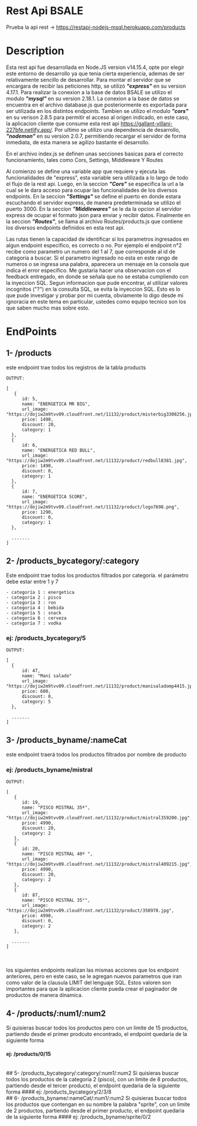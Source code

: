# Rest Api BSALE
Prueba la api rest -> https://restapi-nodejs-msql.herokuapp.com/products

# Description

Esta rest api fue desarrollada en Node.JS version v14.15.4, opte por elegir este entorno de desarrollo ya que tenia cierta experiencia, ademas de ser relativamente sencillo de desarrollar. Para montar el servidor que se encargara de recibir las peticiones http, se utilizó ***"express"*** en su version 4.17.1. Para realizar la conexion a la base de datos
BSALE se utilizo el modulo ***"mysql"*** en su version 2.18.1. La conexion a la base de datos se encuentra en el archivo database.js que posteriormente es exportada para ser utilizada 
en los distintos endpoints. Tambien se utilizo el modulo ***"cors"*** en su verison 2.8.5 para permitir el acceso al origen indicado, en este caso, la aplicacion cliente que consume esta rest api https://gallant-villani-227bfe.netlify.app/. Por ultimo se utilizo una dependencia de desarrollo, ***"nodemon"*** en su version 2.0.7, permitiendo recargar el servidor de forma inmediata, de esta manera se agilizo bastante el desarrollo.

En el archivo index.js se definen unas secciones basicas para el correcto funcionamiento, tales como Cors, Settings, Middleware Y Routes

Al comienzo se define una variable app que requiere y ejecuta las funcionalidades de "express", esta variable sera utilizada a lo largo de todo el flujo de la rest api.
Luego, en la seccion ***"Cors"*** se especifica la url a la cual se le dara acceso para ocupar las funcionalidades de los diversos endpoints. En la seccion ***"Settings"*** se define el puerto en donde estara escuchando el servidor express, de manera predeterminada se utilizo el puerto 3000. En la seccion ***"Middlewares"*** se le da la opcion al servidor express de ocupar el formato json para enviar y recibir datos. Finalmente en la seccion ***"Routes"***, se llama al archivo Routes/products.js que contiene los diversos endpoints definidos en esta rest api.

Las rutas tienen la capacidad de identificar si los parametros ingresados en algun endpoint especifico, es correcto o no. Por ejemplo el endpoint n°2 recibe como parametro un numero del 1 al 7, que corresponde al id de categoria a buscar. Si el parametro ingresado no esta en este rango de numeros o se ingresa una palabra, aparecera un mensaje en la consola que indica el error especifico. Me gustaria hacer una observacion con el feedback entregado, en donde se señala que no se estaba cumpliendo con la inyeccion SQL. Segun informacion que pude encontrar, al utilizar valores incognitos ("?") en la consulta SQL, se evita la inyeccion SQL. Esto es lo que pude investigar y probar por mi cuenta, obviamente lo digo desde mi ignoracia en este tema en particular, ustedes como equipo tecnico son los que saben mucho mas sobre esto.

# EndPoints

## 1- /products <br/>
este endpoint trae todos los registros de la tabla products

```
OUTPUT:

[
   {
      id: 5,
      name: "ENERGETICA MR BIG",
      url_image: "https://dojiw2m9tvv09.cloudfront.net/11132/product/misterbig3308256.jpg",
      price: 1490,
      discount: 20,
      category: 1
  },
  {
      id: 6,
      name: "ENERGETICA RED BULL",
      url_image: "https://dojiw2m9tvv09.cloudfront.net/11132/product/redbull8381.jpg",
      price: 1490,
      discount: 0,
      category: 1
  },
  {
      id: 7,
      name: "ENERGETICA SCORE",
      url_image: "https://dojiw2m9tvv09.cloudfront.net/11132/product/logo7698.png",
      price: 1290,
      discount: 0,
      category: 1
  },
  
  ....... 
]
```

## 2- /products_bycategory/:category <br/>
Este endpoint trae todos los productos filtrados por categoría. el parámetro debe estar entre 1 y 7 <br/>

```
- categoría 1 : energetica 
- categoría 2 : pisco 
- categoría 3 : ron 
- categoría 4 : bebida  
- categoría 5 : snack 
- categoría 6 : cerveza 
- categoría 7 : vodka 
```


### ej: /products_bycategory/5 <br/>
```
OUTPUT:

[
  {
      id: 47,
      name: "Maní salado"
      url_image: "https://dojiw2m9tvv09.cloudfront.net/11132/product/manisaladomp4415.jpg",
      price: 600,
      discount: 0,
      category: 5
  }, 
  
  ....... 
]
```


## 3- /products_byname/:nameCat 
este endpoint traerá todos los productos filtrados por nombre de producto

### ej: /products_byname/mistral <br/>
```
OUTPUT:

[
   {
      id: 19,
      name: "PISCO MISTRAL 35º",
      url_image: "https://dojiw2m9tvv09.cloudfront.net/11132/product/mistral359200.jpg",
      price: 4990,
      discount: 20,
      category: 2
   },
   {
      id: 20,
      name: "PISCO MISTRAL 40º ",
      url_image: "https://dojiw2m9tvv09.cloudfront.net/11132/product/mistral409215.jpg",
      price: 4990,
      discount: 20,
      category: 2
   },
   {
      id: 87,
      name: "PISCO MISTRAL 35°",
      url_image: "https://dojiw2m9tvv09.cloudfront.net/11132/product/358978.jpg",
      price: 4990,
      discount: 0,
      category: 2
   },
  
  ....... 
]
```

<br/>
<br/>
los siguientes endpoints realizan las mismas acciones que los endpoint anteriores, pero en este caso, se le agregan nuevos parametros que iran como valor de la clausula LIMIT del lenguaje SQL. Estos valoren son importantes para que la aplicacion cliente pueda crear el paginador de productos de manera dinamica. <br/>

## 4- /products/:num1/:num2 
Si quisieras buscar todos los productos pero con un limite de 15 productos, partiendo desde el primer prodcuto encontrado, el endpoint quedaria de la siguiente forma
#### ej: /products/0/15 
<br/>
## 5- /products_bycategory/:category/:num1/:num2
Si quisieras buscar todos los productos de la categoria 2 (pisco), con un limite de 8 productos, partiendo desde el tercer producto, el endpoint quedaria de la siguiente forma
#### ej: /products_bycategory/2/3/8
<br/>
## 6- /products_byname/:nameCat/:num1/:num2 
Si quisieras buscar todos los productos que contengan en su nombre la palabra "sprite", con un limite de 2 productos, partiendo desde el primer producto, el endpoint quedaria de la siguiente forma
#### ej: /products_byname/sprite/0/2
<br/>







    

    

